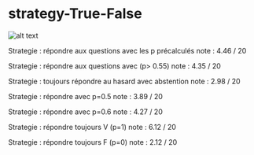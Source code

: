 # strategy-True-False

![alt text](https://raw.githubusercontent.com/towzeur/strategy-True-False/statQCM2019CSsysElec.png)

Strategie : répondre aux questions avec les p précalculés
note : 4.46 / 20

Strategie : répondre aux questions avec (p> 0.55)
note : 4.35 / 20

Strategie : toujours répondre au hasard avec abstention
note : 2.98 / 20

Strategie : répondre avec p=0.5
note : 3.89 / 20

Strategie : répondre avec p=0.6
note : 4.27 / 20

Strategie : répondre toujours V (p=1)
note : 6.12 / 20

Strategie : répondre toujours F (p=0)
note : 2.12 / 20
